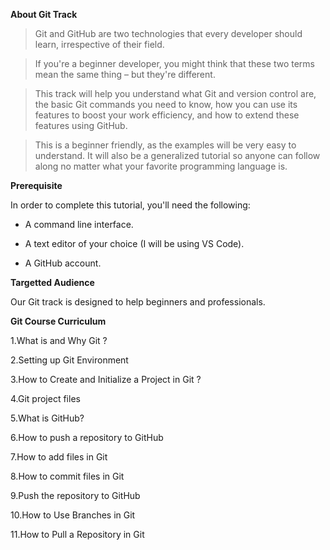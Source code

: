 <b>About Git Track</b>

 >Git and GitHub are two technologies that every developer should learn, irrespective of their field.
 
>If you're a beginner developer, you might think that these two terms mean the same thing – but they're different.
 
>This track will help you understand what Git and version control are, the basic Git commands you need to know, how you can use its features to boost your work efficiency, and how to extend these features using GitHub.
 
 > This is a beginner friendly, as the examples will be very easy to understand. It will also be a generalized tutorial so anyone can follow along no matter what your favorite programming language is.

<b>Prerequisite</b>

In order to complete this tutorial, you'll need the following:

- A command line interface.

- A text editor of your choice (I will be using VS Code).

- A GitHub account.

<b>Targetted Audience</b>

Our Git track is designed to help beginners and professionals.

<b>Git Course Curriculum</b>

1.What is and Why Git ?

2.Setting up Git Environment

3.How to Create and Initialize a Project in Git ?

4.Git project files

5.What is GitHub?

6.How to push a repository to GitHub

7.How to add files in Git

8.How to commit files in Git

9.Push the repository to GitHub

10.How to Use Branches in Git

11.How to Pull a Repository in Git

